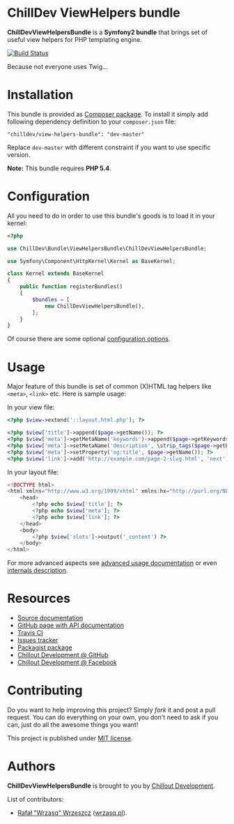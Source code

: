 <!---
# This file is part of the ChillDev ViewHelpers bundle.
#
# @author Rafał Wrzeszcz <rafal.wrzeszcz@wrzasq.pl>
# @copyright 2012 © by Rafał Wrzeszcz - Wrzasq.pl.
# @version 0.0.1
# @since 0.0.1
# @package ChillDev\Bundle\ViewHelpersBundle
-->

# ChillDev ViewHelpers bundle

**ChillDevViewHelpersBundle** is a **Symfony2 bundle** that brings set of useful view helpers for PHP templating engine.

[![Build Status](https://travis-ci.org/chilloutdevelopment/ChillDevViewHelpersBundle.png)](https://travis-ci.org/chilloutdevelopment/ChillDevViewHelpersBundle])

Because not everyone uses Twig…

# Installation

This bundle is provided as [Composer package](https://packagist.org/packages/chilldev/view-helpers-bundle). To install it simply add following dependency definition to your `composer.json` file:

```
"chilldev/view-helpers-bundle": "dev-master"
```

Replace `dev-master` with different constraint if you want to use specific version.

**Note:** This bundle requires **PHP 5.4**.

# Configuration

All you need to do in order to use this bundle's goods is to load it in your kernel:

```php
<?php

use ChillDev\Bundle\ViewHelpersBundle\ChillDevViewHelpersBundle;

use Symfony\Component\HttpKernel\Kernel as BaseKernel;

class Kernel extends BaseKernel
{
    public function registerBundles()
    {
        $bundles = [
            new ChillDevViewHelpersBundle(),
        ];
    }
}
```

Of course there are some optional [configuration options](./Resources/doc/configuration.md).

# Usage

Major feature of this bundle is set of common (X)HTML tag helpers like `<meta>`, `<link>` etc. Here is sample usage:

In your view file:

```php
<?php $view->extend('::layout.html.php'); ?>

<?php $view['title']->append($page->getName()); ?>
<?php $view['meta']->getMetaName('keywords')->append($page->getKeywords()); ?>
<?php $view['meta']->setMetaName('description', \strip_tags($page->getDescription())); ?>
<?php $view['meta']->setProperty('og:title', $page->getName()); ?>
<?php $view['link']->add('http://example.com/page-2-slug.html', 'next'); ?>
```

In your layout file:

```php
<!DOCTYPE html>
<html xmlns="http://www.w3.org/1999/xhtml" xmlns:hx="http://purl.org/NET/hinclude" xmlns:og="http://ogp.me/ns#" xmlns:fb="http://ogp.me/ns/fb#">
    <head>
        <?php echo $view['title']; ?>
        <?php echo $view['meta']; ?>
        <?php echo $view['link']; ?>
    </head>
    <body>
        <?php $view['slots']->output('_content') ?>
    </body>
</html>
```

For more advanced aspects see [advanced usage documentation](./Resources/doc/usage.md) or even [internals description](./Resources/doc/internals.md).

# Resources

-   [Source documentation](./Resources/doc/index.md)
-   [GitHub page with API documentation](https://chilloutdevelopment.github.com/ChillDevViewHelpersBundle/)
-   [Travis CI](https://travis-ci.org/chilloutdevelopment/ChillDevViewHelpersBundle)
-   [Issues tracker](https://github.com/chilloutdevelopment/ChillDevViewHelpersBundle/issues)
-   [Packagist package](https://packagist.org/packages/chilldev/view-helpers-bundle)
-   [Chillout Development @ GitHub](https://github.com/chilloutdevelopment/)
-   [Chillout Development @ Facebook](http://www.facebook.com/chilldev)

# Contributing

Do you want to help improving this project? Simply *fork* it and post a pull request. You can do everything on your own, you don't need to ask if you can, just do all the awesome things you want!

This project is published under [MIT license](./LICENSE).

# Authors

**ChillDevViewHelpersBundle** is brought to you by [Chillout Development](http://chilldev.pl).

List of contributors:

-   [Rafał "Wrzasq" Wrzeszcz](https://github.com/rafalwrzeszcz) ([wrzasq.pl](http://wrzasq.pl)).
